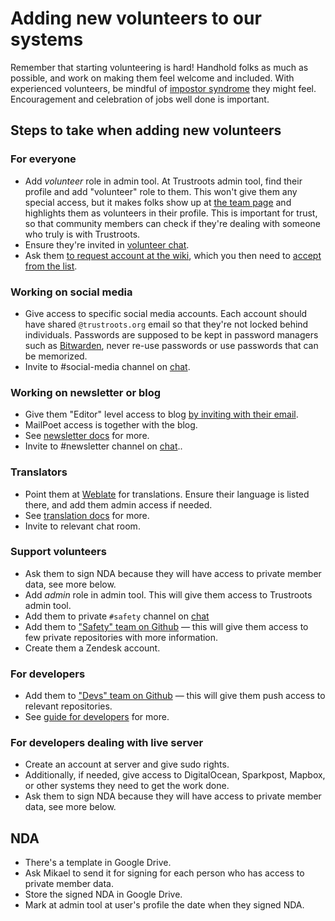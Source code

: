 # Adding new volunteers to our systems

Remember that starting volunteering is hard! Handhold folks as much as possible, and work on making them feel welcome and included. With experienced volunteers, be mindful of [impostor syndrome](https://en.wikipedia.org/wiki/Impostor_syndrome) they might feel. Encouragement and celebration of jobs well done is important.

## Steps to take when adding new volunteers

### For everyone

- Add _volunteer_ role in admin tool. At Trustroots admin tool, find their profile and add "volunteer" role to them. This won't give them any special access, but it makes folks show up at [the team page](https://www.trustroots.org/team) and highlights them as volunteers in their profile. This is important for trust, so that community members can check if they're dealing with someone who truly is with Trustroots.
- Ensure they're invited in [volunteer chat](./Chat.md).
- Ask them [to request account at the wiki](https://wiki.trustroots.org/en/Special:RequestAccount), which you then need to [accept from the list](https://wiki.trustroots.org/w/index.php?title=Special:ConfirmAccounts/authors&wpShowHeld=0).

### Working on social media

- Give access to specific social media accounts. Each account should have shared `@trustroots.org` email so that they're not locked behind individuals. Passwords are supposed to be kept in password managers such as [Bitwarden](https://www.bitwarden.com/), never re-use passwords or use passwords that can be memorized.
- Invite to #social-media channel on [chat](Chat.md).

### Working on newsletter or blog

- Give them "Editor" level access to blog [by inviting with their email](https://wordpress.com/people/new/ideas.trustroots.org).
- MailPoet access is together with the blog.
- See [newsletter docs](./Newsletter.md) for more.
- Invite to #newsletter channel on [chat](./Chat.md)..

### Translators

- Point them at [Weblate](https://hosted.weblate.org/projects/trustroots/) for translations. Ensure their language is listed there, and add them admin access if needed.
- See [translation docs](./Translating-Getting-Started.md) for more.
- Invite to relevant chat room.

### Support volunteers

- Ask them to sign NDA because they will have access to private member data, see more below.
- Add _admin_ role in admin tool. This will give them access to Trustroots admin tool.
- Add them to private `#safety` channel on [chat](./Chat.md)
- Add them to ["Safety" team on Github](https://github.com/orgs/Trustroots/teams/safety) — this will give them access to few private repositories with more information.
- Create them a Zendesk account.

### For developers

- Add them to ["Devs" team on Github](https://github.com/orgs/Trustroots/teams/devs) — this will give them push access to relevant repositories.
- See [guide for developers](./Development-Getting-Starte.md) for more.

### For developers dealing with live server

- Create an account at server and give sudo rights.
- Additionally, if needed, give access to DigitalOcean, Sparkpost, Mapbox, or other systems they need to get the work done.
- Ask them to sign NDA because they will have access to private member data, see more below.

## NDA

- There's a template in Google Drive.
- Ask Mikael to send it for signing for each person who has access to private member data.
- Store the signed NDA in Google Drive.
- Mark at admin tool at user's profile the date when they signed NDA.

